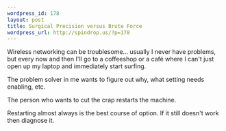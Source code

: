 ```yaml
--- 
wordpress_id: 178
layout: post
title: Surgical Precision versus Brute Force
wordpress_url: http://spindrop.us/?p=178
---
```

Wireless networking can be troublesome... usually I never have problems, but every now and then I'll go to a coffeeshop or a café where I can't just open up my laptop and immediately start surfing.

The problem solver in me wants to figure out why, what setting needs enabling, etc.

The person who wants to cut the crap restarts the machine.

Restarting almost always is the best course of option.  If it still doesn't work then diagnose it.
